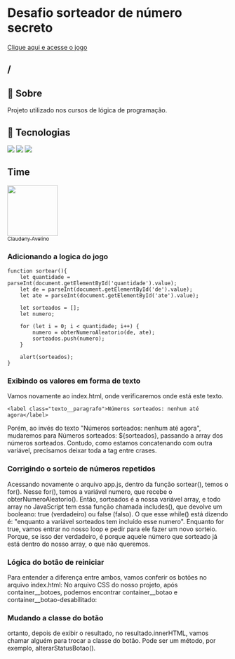 <h1>Desafio sorteador de número secreto</h1>
<a href="https">Clique aqui e acesse o jogo</a>
<h2>/</h2>

<h2>🔖 Sobre</h2>
<p>Projeto utilizado nos cursos de lógica de programação.</p>

## 🚀 Tecnologias
<div>
  <img src="https://img.shields.io/badge/HTML-239120?style=for-the-badge&logo=html5&logoColor=white">
  <img src="https://img.shields.io/badge/CSS-239120?&style=for-the-badge&logo=css3&logoColor=white">
  <img src="https://img.shields.io/badge/JavaScript-F7DF1E?style=for-the-badge&logo=javascript&logoColor=black">
</div>
<h2>Time</h2>

[<img loading="lazy" src="https://avatars.githubusercontent.com/u/79340989?s=400&u=fcfb57bc9a07b8ce0eeae1195e243bb1cb56f6d8&v=4" width=115><br><sub>Claudeny Avelino</sub>](https://github.com/ClaudenyAvelino)

### Adicionando a logica do jogo
```
function sortear(){
    let quantidade = parseInt(document.getElementById('quantidade').value);
    let de = parseInt(document.getElementById('de').value);
    let ate = parseInt(document.getElementById('ate').value);
    
    let sorteados = [];
    let numero;
    
    for (let i = 0; i < quantidade; i++) {
        numero = obterNumeroAleatorio(de, ate);
        sorteados.push(numero);
    }
    
    alert(sorteados);
}
```
### Exibindo os valores em forma de texto

Vamos novamente ao index.html, onde verificaremos onde está este texto. 
```
<label class="texto__paragrafo">Números sorteados: nenhum até agora</label>
```
Porém, ao invés do texto "Números sorteados: nenhum até agora", mudaremos para Números sorteados: ${sorteados}, passando a array dos números sorteados. Contudo, como estamos concatenando com outra variável, precisamos deixar toda a tag <label> </label> entre crases.

### Corrigindo o sorteio de números repetidos

Acessando novamente o arquivo app.js, dentro da função sortear(), temos o for(). Nesse for(), temos a variável numero, que recebe o obterNumeroAleatorio().
Então, sorteados é a nossa variável array, e todo array no JavaScript tem essa função chamada includes(), que devolve um booleano: true (verdadeiro) ou false (falso). O que esse while() está dizendo é: "enquanto a variável sorteados tem incluído esse numero". Enquanto for true, vamos entrar no nosso loop e pedir para ele fazer um novo sorteio. Porque, se isso der verdadeiro, é porque aquele número que sorteado já está dentro do nosso array, o que não queremos.

### Lógica do botão de reiniciar

Para entender a diferença entre ambos, vamos conferir os botões no arquivo index.html:
No arquivo CSS do nosso projeto, após container__botoes, podemos encontrar container__botao e container__botao-desabilitado:

### Mudando a classe do botão

ortanto, depois de exibir o resultado, no resultado.innerHTML, vamos chamar alguém para trocar a classe do botão. Pode ser um método, por exemplo, alterarStatusBotao().